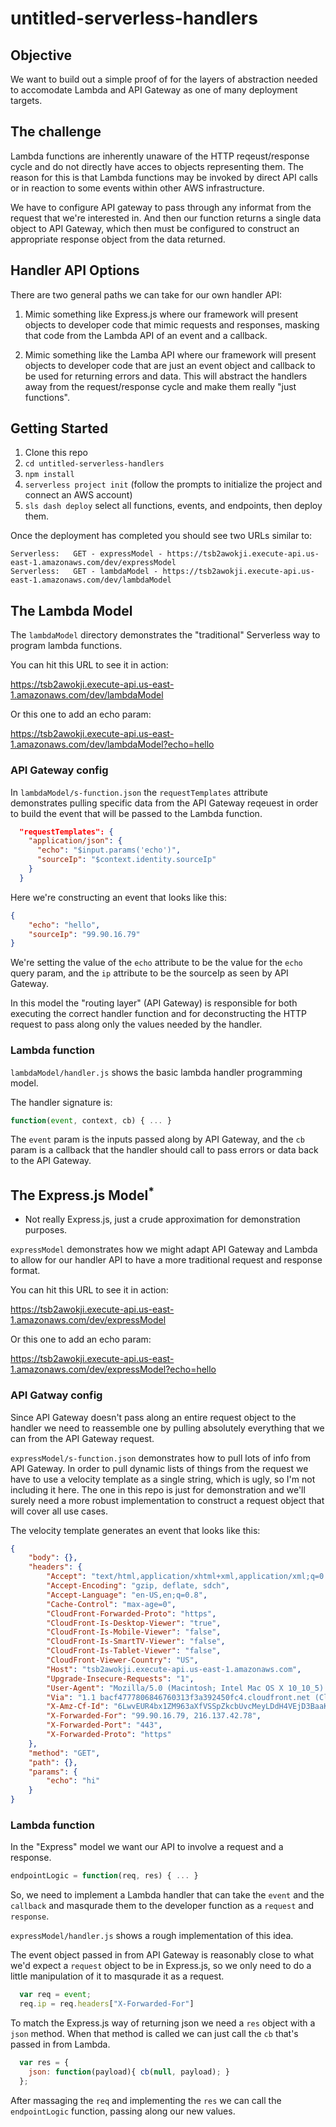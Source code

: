 # untitled-serverless-handlers

## Objective

We want to build out a simple proof of for the layers of abstraction
needed to accomodate Lambda and API Gateway as one of many deployment targets.

## The challenge

Lambda functions are inherently unaware of the HTTP reqeust/response
cycle and do not directly have acces to objects representing them. The
reason for this is that Lambda functions may be invoked by direct API
calls or in reaction to some events within other AWS infrastructure.

We have to configure API gateway to pass through any informat from the
request that we're interested in. And then our function returns a single
data object to API Gateway, which then must be configured to construct
an appropriate response object from the data returned.

## Handler API Options

There are two general paths we can take for our own handler API:

1.  Mimic something like Express.js where our framework will present
    objects to developer code that mimic requests and responses, masking
    that code from the Lambda API of an event and a callback.

2.  Mimic something like the Lamba API where our framework will present
    objects to developer code that are just an event object and callback
    to be used for returning errors and data. This will abstract the
    handlers away from the request/response cycle and make them really
    "just functions".



## Getting Started

1. Clone this repo
2. `cd untitled-serverless-handlers`
3. `npm install`
4. `serverless project init` (follow the prompts to initialize the
   project and connect an AWS account)
5. `sls dash deploy` select all functions, events, and endpoints, then
    deploy them.

Once the deployment has completed you should see two URLs similar to:

```
Serverless:   GET - expressModel - https://tsb2awokji.execute-api.us-east-1.amazonaws.com/dev/expressModel  
Serverless:   GET - lambdaModel - https://tsb2awokji.execute-api.us-east-1.amazonaws.com/dev/lambdaModel
```

## The Lambda Model

The `lambdaModel` directory demonstrates the "traditional" Serverless way to program lambda functions.

You can hit this URL to see it in action:

<https://tsb2awokji.execute-api.us-east-1.amazonaws.com/dev/lambdaModel>

Or this one to add an echo param:

<https://tsb2awokji.execute-api.us-east-1.amazonaws.com/dev/lambdaModel?echo=hello>

### API Gateway config

In `lambdaModel/s-function.json` the `requestTemplates` attribute
demonstrates pulling specific data from the API Gateway reqeuest in
order to build the event that will be passed to the Lambda function.

```json
  "requestTemplates": {
    "application/json": {
      "echo": "$input.params('echo')",
      "sourceIp": "$context.identity.sourceIp"
    }
  }
```

Here we're constructing an event that looks like this:

```json
{
    "echo": "hello",
    "sourceIp": "99.90.16.79"
}
```

We're setting the value of the `echo` attribute to be the value for the
`echo` query param, and the `ip` attribute to be the sourceIp as seen by
API Gateway.

In this model the "routing layer" (API Gateway) is responsible for both
executing the correct handler function and for deconstructing the HTTP
request to pass along only the values needed by the handler.

### Lambda function

`lambdaModel/handler.js` shows the basic lambda handler programming
model.

The handler signature is:

```javascript
function(event, context, cb) { ... }
```

The `event` param is the inputs passed along by API Gateway, and
the `cb` param is a callback that the handler should call to pass errors
or data back to the API Gateway.

## The Express.js Model<sup>*</sup>

* Not really Express.js, just a crude approximation for demonstration
  purposes.

`expressModel` demonstrates how we might adapt API Gateway and Lambda to
allow for our handler API to have a more traditional request and
response format.

You can hit this URL to see it in action:

<https://tsb2awokji.execute-api.us-east-1.amazonaws.com/dev/expressModel>

Or this one to add an echo param:

<https://tsb2awokji.execute-api.us-east-1.amazonaws.com/dev/expressModel?echo=hello>


### API Gatway config

Since API Gateway doesn't pass along an entire request object to the
handler we need to reassemble one by pulling absolutely everything that
we can from the API Gateway request.

`expressModel/s-function.json` demonstrates how to pull lots of info
from API Gateway. In order to pull dynamic lists of things from the
request we have to use a velocity template as a single string, which is
ugly, so I'm not including it here. The one in this repo is just for
demonstration and we'll surely need a more robust implementation to
construct a request object that will cover all use cases.

The velocity template generates an event that looks like this:

```json
{
    "body": {},
    "headers": {
        "Accept": "text/html,application/xhtml+xml,application/xml;q=0.9,image/webp,*/*;q=0.8",
        "Accept-Encoding": "gzip, deflate, sdch",
        "Accept-Language": "en-US,en;q=0.8",
        "Cache-Control": "max-age=0",
        "CloudFront-Forwarded-Proto": "https",
        "CloudFront-Is-Desktop-Viewer": "true",
        "CloudFront-Is-Mobile-Viewer": "false",
        "CloudFront-Is-SmartTV-Viewer": "false",
        "CloudFront-Is-Tablet-Viewer": "false",
        "CloudFront-Viewer-Country": "US",
        "Host": "tsb2awokji.execute-api.us-east-1.amazonaws.com",
        "Upgrade-Insecure-Requests": "1",
        "User-Agent": "Mozilla/5.0 (Macintosh; Intel Mac OS X 10_10_5) AppleWebKit/537.36 (KHTML, like Gecko) Chrome/50.0.2661.94 Safari/537.36",
        "Via": "1.1 bacf4777806846760313f3a392450fc4.cloudfront.net (CloudFront)",
        "X-Amz-Cf-Id": "6LwvEUR4bx1ZM963aXfVSSpZkcbUvcMeyLDdH4VEjD3BaaKNZAl2Fw==",
        "X-Forwarded-For": "99.90.16.79, 216.137.42.78",
        "X-Forwarded-Port": "443",
        "X-Forwarded-Proto": "https"
    },
    "method": "GET",
    "path": {},
    "params": {
        "echo": "hi"
    }
}
```

### Lambda function

In the "Express" model we want our API to involve a request and a
response.

```javascript
endpointLogic = function(req, res) { ... }
```

So, we need to implement a Lambda handler that can take the
`event` and the `callback` and masqurade them to the developer function
as a `request` and `response`.

`expressModel/handler.js` shows a rough implementation of this idea.

The event object passed in from API Gateway is reasonably close to what
we'd expect a `request` object to be in Express.js, so we only need to
do a little manipulation of it to masqurade it as a request.

```javascript
  var req = event;
  req.ip = req.headers["X-Forwarded-For"]
```

To match the Express.js way of returning json we need a `res` object
with a `json` method. When that method is called we can just call the
`cb` that's passed in from Lambda.

```javascript
  var res = {
    json: function(payload){ cb(null, payload); }
  };
```

After massaging the `req` and implementing the `res` we can call the
`endpointLogic` function, passing along our new values.

